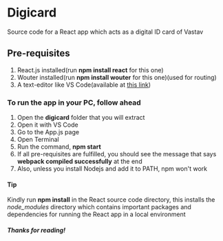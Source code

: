 # Digicard
Source code for a React app which acts as a digital ID card of Vastav

## Pre-requisites
1. React.js installed(run **npm install react** for this one)
2. Wouter installed(run **npm install wouter** for this one)(used for routing)
3. A text-editor like VS Code(available at [this link](https://code.visualstudio.com/download))

### To run the app in your PC, follow ahead
1. Open the **digicard** folder that you will extract
2. Open it with VS Code
3. Go to the App.js page
4. Open Terminal
5. Run the command, **npm start**
6. If all pre-requisites are fulfilled, you should see the message that says **webpack compiled successfully** at the end
7. Also, unless you install Nodejs and add it to PATH, npm won't work

#### Tip
Kindly run **npm install** in the React source code directory, this installs the _node_modules_ directory which contains important packages and dependencies for running the React app in a local environment

##### Thanks for reading!
